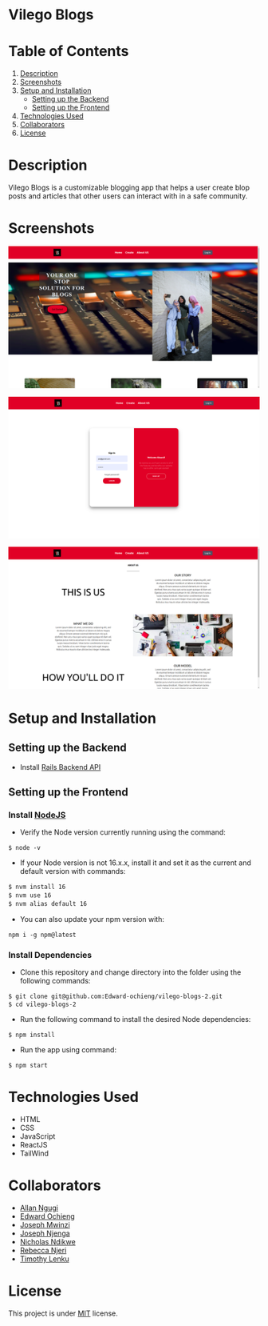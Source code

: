# Vilego Blogs

# Table of Contents

1. [Description](#description)
2. [Screenshots](#screenshots)
3. [Setup and Installation](#setup-and-installation)
   - [Setting up the Backend](#setting-up-the-backend)
   - [Setting up the Frontend](#setting-up-the-frontend)
4. [Technologies Used](#technologies-used)
5. [Collaborators](#collaborators)
6. [License](#license)

# Description
Vilego Blogs is a customizable blogging app that helps a user create blop posts and articles that other users can interact with in a safe community.
# Screenshots
![Screenshot 1](https://github.com/Edward-ochieng/vilego-blogs-2/blob/main/src/images/screenshot-1.png)

![Screenshot 2](https://github.com/Edward-ochieng/vilego-blogs-2/blob/main/src/images/screenshot-2.png)

![Screenshot 3](https://github.com/Edward-ochieng/vilego-blogs-2/blob/main/src/images/screenshot-3.png)
# Setup and Installation

## Setting up the Backend

- Install [Rails Backend API](https://github.com/Edward-ochieng/Blog-app-backend)

## Setting up the Frontend

### Install [NodeJS]()
- Verify the Node version currently running using the command:

```
$ node -v
```
- If your Node version is not 16.x.x, install it and set it as the current and default version with commands:

```sh
$ nvm install 16
$ nvm use 16
$ nvm alias default 16
```

- You can also update your npm version with:

```
npm i -g npm@latest
```

### Install Dependencies
- Clone this repository and change directory into the folder using the following commands:
```
$ git clone git@github.com:Edward-ochieng/vilego-blogs-2.git
$ cd vilego-blogs-2
```
- Run the following command to install the desired Node dependencies:

```
$ npm install
```
- Run the app using command:
```
$ npm start
```

# Technologies Used
- HTML
- CSS
- JavaScript
- ReactJS
- TailWind

# Collaborators
- [Allan Ngugi]()
- [Edward Ochieng](https://github.com/Edward-ochieng)
- [Joseph Mwinzi](https://github.com/Mwinzi)
- [Joseph Njenga](https://github.com/JosephNjeruNjenga)
- [Nicholas Ndikwe](https://github.com/k-l-a-u-s)
- [Rebecca Njeri](https://github.com/rebecca-2022)
- [Timothy Lenku](https://github.com/esipil)

# License
This project is under [MIT](https://github.com/Edward-ochieng/vilego-blogs-2/blob/main/LICENSE.txt) license.